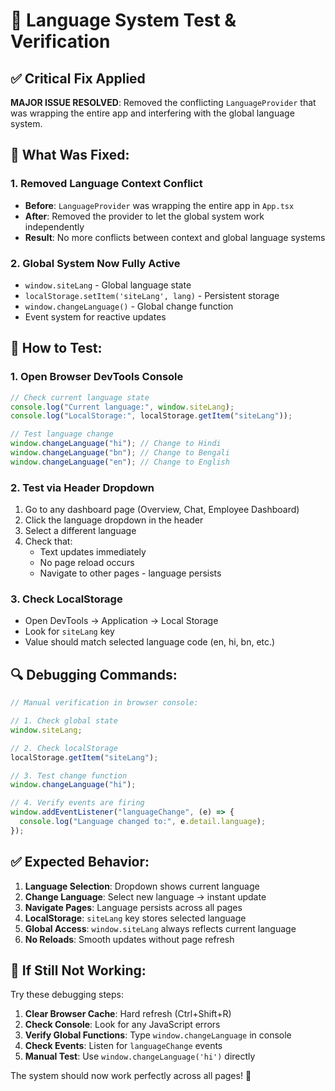 # 🧪 Language System Test & Verification

## ✅ Critical Fix Applied

**MAJOR ISSUE RESOLVED**: Removed the conflicting `LanguageProvider` that was wrapping the entire app and interfering with the global language system.

## 🔧 What Was Fixed:

### 1. **Removed Language Context Conflict**

- **Before**: `LanguageProvider` was wrapping the entire app in `App.tsx`
- **After**: Removed the provider to let the global system work independently
- **Result**: No more conflicts between context and global language systems

### 2. **Global System Now Fully Active**

- `window.siteLang` - Global language state
- `localStorage.setItem('siteLang', lang)` - Persistent storage
- `window.changeLanguage()` - Global change function
- Event system for reactive updates

## 🎯 How to Test:

### 1. **Open Browser DevTools Console**

```javascript
// Check current language state
console.log("Current language:", window.siteLang);
console.log("LocalStorage:", localStorage.getItem("siteLang"));

// Test language change
window.changeLanguage("hi"); // Change to Hindi
window.changeLanguage("bn"); // Change to Bengali
window.changeLanguage("en"); // Change to English
```

### 2. **Test via Header Dropdown**

1. Go to any dashboard page (Overview, Chat, Employee Dashboard)
2. Click the language dropdown in the header
3. Select a different language
4. Check that:
   - Text updates immediately
   - No page reload occurs
   - Navigate to other pages - language persists

### 3. **Check LocalStorage**

- Open DevTools → Application → Local Storage
- Look for `siteLang` key
- Value should match selected language code (en, hi, bn, etc.)

## 🔍 Debugging Commands:

```javascript
// Manual verification in browser console:

// 1. Check global state
window.siteLang;

// 2. Check localStorage
localStorage.getItem("siteLang");

// 3. Test change function
window.changeLanguage("hi");

// 4. Verify events are firing
window.addEventListener("languageChange", (e) => {
  console.log("Language changed to:", e.detail.language);
});
```

## ✅ Expected Behavior:

1. **Language Selection**: Dropdown shows current language
2. **Change Language**: Select new language → instant update
3. **Navigate Pages**: Language persists across all pages
4. **LocalStorage**: `siteLang` key stores selected language
5. **Global Access**: `window.siteLang` always reflects current language
6. **No Reloads**: Smooth updates without page refresh

## 🚨 If Still Not Working:

Try these debugging steps:

1. **Clear Browser Cache**: Hard refresh (Ctrl+Shift+R)
2. **Check Console**: Look for any JavaScript errors
3. **Verify Global Functions**: Type `window.changeLanguage` in console
4. **Check Events**: Listen for `languageChange` events
5. **Manual Test**: Use `window.changeLanguage('hi')` directly

The system should now work perfectly across all pages! 🎉
